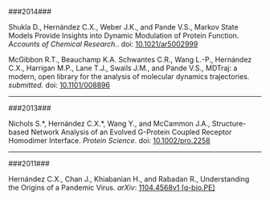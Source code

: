 ###2014###

Shukla D., Hernández C.X., Weber J.K., and Pande V.S., 
Markov State Models Provide Insights into Dynamic Modulation of Protein
Function. <i> Accounts of Chemical Research.</i>.
doi: [10.1021/ar5002999](http://dx.doi.org/10.1021/ar5002999)

McGibbon R.T., Beauchamp K.A. Schwantes C.R., Wang L.-P., Hernández C.X.,
Harrigan M.P., Lane T.J., Swails J.M., and Pande V.S., 
MDTraj: a modern, open library for the analysis of molecular dynamics trajectories. <i>submitted</i>.
doi: [10.1101/008896](http://dx.doi.org/10.1101/008896)

***

###2013###

Nichols S.\*, Hernández C.X.\*, Wang Y., and McCammon J.A., 
Structure-based Network Analysis of an Evolved G-Protein Coupled Receptor Homodimer Interface. <i>Protein Science</i>. 
doi: [10.1002/pro.2258](http://onlinelibrary.wiley.com/doi/10.1002/pro.2258/abstract)

***

###2011###

Hernández C.X., Chan J., Khiabanian H., and Rabadan R., 
Understanding the Origins of a Pandemic Virus. 
<i>arXiv</i>: [1104.4568v1 [q-bio.PE]](http://arxiv.org/abs/1104.4568)
			
